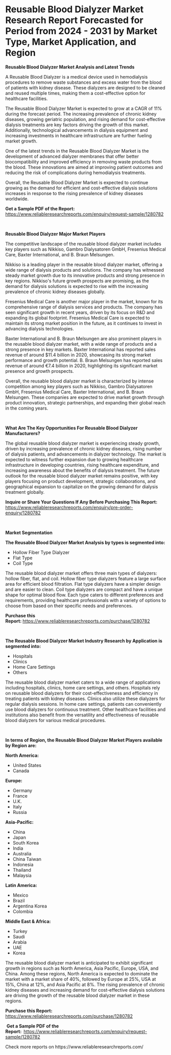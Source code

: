 <p><h1>Reusable Blood Dialyzer Market Research Report Forecasted for Period from 2024 -  2031 by Market Type, Market Application, and Region</h1></p><p><strong>Reusable Blood Dialyzer Market Analysis and Latest Trends</strong></p>
<p><p>A Reusable Blood Dialyzer is a medical device used in hemodialysis procedures to remove waste substances and excess water from the blood of patients with kidney disease. These dialyzers are designed to be cleaned and reused multiple times, making them a cost-effective option for healthcare facilities.</p><p>The Reusable Blood Dialyzer Market is expected to grow at a CAGR of 11% during the forecast period. The increasing prevalence of chronic kidney diseases, growing geriatric population, and rising demand for cost-effective dialysis treatments are key factors driving the growth of this market. Additionally, technological advancements in dialysis equipment and increasing investments in healthcare infrastructure are further fueling market growth.</p><p>One of the latest trends in the Reusable Blood Dialyzer Market is the development of advanced dialyzer membranes that offer better biocompatibility and improved efficiency in removing waste products from the blood. These innovations are aimed at improving patient outcomes and reducing the risk of complications during hemodialysis treatments.</p><p>Overall, the Reusable Blood Dialyzer Market is expected to continue growing as the demand for efficient and cost-effective dialysis solutions increases in response to the rising prevalence of kidney diseases worldwide.</p></p>
<p><strong>Get a Sample PDF of the Report:&nbsp;</strong> <a href="https://www.reliableresearchreports.com/enquiry/request-sample/1280782">https://www.reliableresearchreports.com/enquiry/request-sample/1280782</a></p>
<p>&nbsp;</p>
<p><strong>Reusable Blood Dialyzer Major Market Players</strong></p>
<p><p>The competitive landscape of the reusable blood dialyzer market includes key players such as Nikkiso, Gambro Dialysatoren GmbH, Fresenius Medical Care, Baxter International, and B. Braun Melsungen. </p><p>Nikkiso is a leading player in the reusable blood dialyzer market, offering a wide range of dialysis products and solutions. The company has witnessed steady market growth due to its innovative products and strong presence in key regions. Nikkiso's future growth prospects are promising, as the demand for dialysis solutions is expected to rise with the increasing prevalence of chronic kidney diseases globally.</p><p>Fresenius Medical Care is another major player in the market, known for its comprehensive range of dialysis services and products. The company has seen significant growth in recent years, driven by its focus on R&D and expanding its global footprint. Fresenius Medical Care is expected to maintain its strong market position in the future, as it continues to invest in advancing dialysis technologies.</p><p>Baxter International and B. Braun Melsungen are also prominent players in the reusable blood dialyzer market, with a wide range of products and a strong presence in key markets. Baxter International has reported sales revenue of around $11.4 billion in 2020, showcasing its strong market performance and growth potential. B. Braun Melsungen has reported sales revenue of around €7.4 billion in 2020, highlighting its significant market presence and growth prospects.</p><p>Overall, the reusable blood dialyzer market is characterized by intense competition among key players such as Nikkiso, Gambro Dialysatoren GmbH, Fresenius Medical Care, Baxter International, and B. Braun Melsungen. These companies are expected to drive market growth through product innovation, strategic partnerships, and expanding their global reach in the coming years.</p></p>
<p>&nbsp;</p>
<p><strong>What Are The Key Opportunities For Reusable Blood Dialyzer Manufacturers?</strong></p>
<p><p>The global reusable blood dialyzer market is experiencing steady growth, driven by increasing prevalence of chronic kidney diseases, rising number of dialysis patients, and advancements in dialyzer technology. The market is expected to witness further expansion due to growing healthcare infrastructure in developing countries, rising healthcare expenditure, and increasing awareness about the benefits of dialysis treatment. The future outlook for the reusable blood dialyzer market remains positive, with key players focusing on product development, strategic collaborations, and geographical expansion to capitalize on the growing demand for dialysis treatment globally.</p></p>
<p><strong>Inquire or Share Your Questions If Any Before Purchasing This Report:</strong> <a href="https://www.reliableresearchreports.com/enquiry/pre-order-enquiry/1280782">https://www.reliableresearchreports.com/enquiry/pre-order-enquiry/1280782</a></p>
<p>&nbsp;</p>
<p><strong>Market Segmentation</strong></p>
<p><strong>The Reusable Blood Dialyzer Market Analysis by types is segmented into:</strong></p>
<p><ul><li>Hollow Fiber Type Dialyzer</li><li>Flat Type</li><li>Coil Type</li></ul></p>
<p><p>The reusable blood dialyzer market offers three main types of dialyzers: hollow fiber, flat, and coil. Hollow fiber type dialyzers feature a large surface area for efficient blood filtration. Flat type dialyzers have a simpler design and are easier to clean. Coil type dialyzers are compact and have a unique shape for optimal blood flow. Each type caters to different preferences and requirements, providing healthcare professionals with a variety of options to choose from based on their specific needs and preferences.</p></p>
<p><strong>Purchase this Report:&nbsp;</strong><a href="https://www.reliableresearchreports.com/purchase/1280782">https://www.reliableresearchreports.com/purchase/1280782</a></p>
<p>&nbsp;</p>
<p><strong>The Reusable Blood Dialyzer Market Industry Research by Application is segmented into:</strong></p>
<p><ul><li>Hospitals</li><li>Clinics</li><li>Home Care Settings</li><li>Others</li></ul></p>
<p><p>The reusable blood dialyzer market caters to a wide range of applications including hospitals, clinics, home care settings, and others. Hospitals rely on reusable blood dialyzers for their cost-effectiveness and efficiency in treating patients with kidney diseases. Clinics also utilize these dialyzers for regular dialysis sessions. In home care settings, patients can conveniently use blood dialyzers for continuous treatment. Other healthcare facilities and institutions also benefit from the versatility and effectiveness of reusable blood dialyzers for various medical procedures.</p></p>
<p>&nbsp;</p>
<p><strong>In terms of Region, the Reusable Blood Dialyzer Market Players available by Region are:</strong></p>
<p>
    <p> <strong> North America: </strong>
        <ul>
            <li>United States</li>
            <li>Canada</li>
        </ul>
        </p> 
    <p> <strong> Europe: </strong>
        <ul>
            <li>Germany</li>
            <li>France</li>
            <li>U.K.</li>
            <li>Italy</li>
            <li>Russia</li>
        </ul>
        </p> 
    <p> <strong> Asia-Pacific: </strong>
        <ul>
            <li>China</li>
            <li>Japan</li>
            <li>South Korea</li>
            <li>India</li>
            <li>Australia</li>
            <li>China Taiwan</li>
            <li>Indonesia</li>
            <li>Thailand</li>
            <li>Malaysia</li>
        </ul>
        </p> 
    <p> <strong> Latin America: </strong>
        <ul>
            <li>Mexico</li>
            <li>Brazil</li>
            <li>Argentina Korea</li>
            <li>Colombia</li>
        </ul>
        </p> 
    <p> <strong> Middle East & Africa: </strong>
        <ul>
            <li>Turkey</li>
            <li>Saudi</li>
            <li>Arabia</li>
            <li>UAE</li>
            <li>Korea</li>
        </ul>
    </p>
    </p>
<p><p>The reusable blood dialyzer market is anticipated to exhibit significant growth in regions such as North America, Asia Pacific, Europe, USA, and China. Among these regions, North America is expected to dominate the market with a market share of 40%, followed by Europe at 25%, USA at 15%, China at 12%, and Asia Pacific at 8%. The rising prevalence of chronic kidney diseases and increasing demand for cost-effective dialysis solutions are driving the growth of the reusable blood dialyzer market in these regions.</p></p>
<p><strong>Purchase this Report: </strong><a href="https://www.reliableresearchreports.com/purchase/1280782">https://www.reliableresearchreports.com/purchase/1280782</a></p>
<p>&nbsp;<strong>Get a Sample PDF of the Report:&nbsp;&nbsp;</strong><a href="https://www.reliableresearchreports.com/enquiry/request-sample/1280782">https://www.reliableresearchreports.com/enquiry/request-sample/1280782</a></p>
<p><strong></strong></p>
<p>Check more reports on https://www.reliableresearchreports.com/</p>
